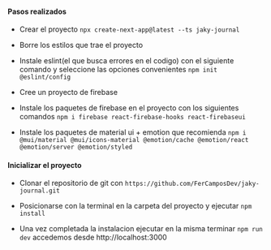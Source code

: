 #### Pasos realizados

- Crear el proyecto
`
npx create-next-app@latest --ts jaky-journal
`

- Borre los estilos que trae el proyecto
- Instale eslint(el que busca errores en el codigo) con el siguiente comando y seleccione las opciones convenientes
`
npm init @eslint/config
`

- Cree un proyecto de firebase
- Instale los paquetes de firebase en el proyecto con los siguientes comandos
`
  npm i firebase react-firebase-hooks react-firebaseui
`
- Instale los paquetes de material ui + emotion que recomienda
`
  npm i @mui/material @mui/icons-material @emotion/cache @emotion/react @emotion/server @emotion/styled
`


#### Inicializar el proyecto
- Clonar el repositorio de git con
`
  https://github.com/FerCamposDev/jaky-journal.git
`

- Posicionarse con la terminal en la carpeta del proyecto y ejecutar
`
  npm install
`

- Una vez completada la instalacion ejecutar en la misma terminar
`
  npm run dev
`
accedemos desde http://localhost:3000